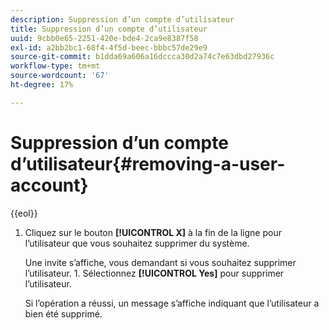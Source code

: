```yaml
---
description: Suppression d’un compte d’utilisateur
title: Suppression d’un compte d’utilisateur
uuid: 9cbb0e65-2251-420e-bde4-2ca9e8387f58
exl-id: a2bb2bc1-68f4-4f5d-beec-bbbc57de29e9
source-git-commit: b1dda69a606a16dccca30d2a74c7e63dbd27936c
workflow-type: tm+mt
source-wordcount: '67'
ht-degree: 17%

---
```


# Suppression d’un compte d’utilisateur{#removing-a-user-account}

{{eol}}

1. Cliquez sur le bouton **[!UICONTROL X]** à la fin de la ligne pour l’utilisateur que vous souhaitez supprimer du système.

   Une invite s’affiche, vous demandant si vous souhaitez supprimer l’utilisateur. 1. Sélectionnez **[!UICONTROL Yes]** pour supprimer l’utilisateur.

   Si l’opération a réussi, un message s’affiche indiquant que l’utilisateur a bien été supprimé.
